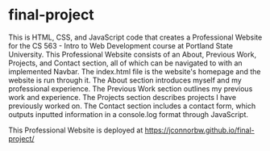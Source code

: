 # final-project

This is HTML, CSS, and JavaScript code that creates a Professional Website for the CS 563 - Intro to Web Development course at Portland State University. This Professional Website consists of an About, Previous Work, Projects, and Contact section, all of which can be navigated to with an implemented Navbar. The index.html file is the website's homepage and the website is run through it. The About section introduces myself and my professional experience. The Previous Work section outlines my previous work and experience. The Projects section describes projects I have previously worked on. The Contact section includes a contact form, which outputs inputted information in a console.log format through JavaScript.

This Professional Website is deployed at https://jconnorbw.github.io/final-project/
